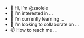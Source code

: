 - 👋 Hi, I’m @zaolele
- 👀 I’m interested in ...
- 🌱 I’m currently learning ...
- 💞️ I’m looking to collaborate on ...
- 📫 How to reach me ...

<!---
zaolele/zaolele is a ✨ special ✨ repository because its `README.md` (this file) appears on your GitHub profile.
You can click the Preview link to take a look at your changes.
--->
